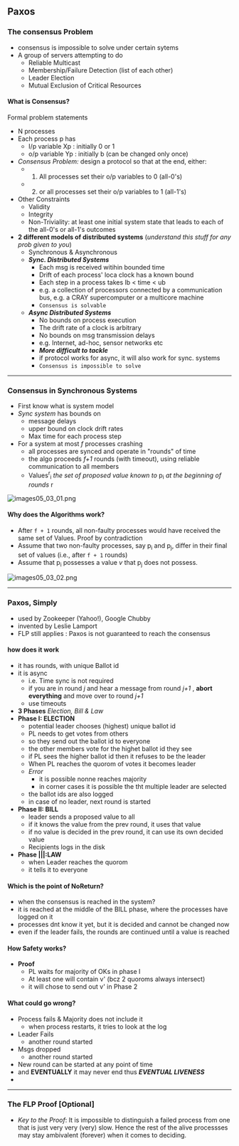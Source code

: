 Paxos
---

### The consensus Problem

- consensus is impossible to solve under certain sytems
- A group of servers attempting to do
	- Reliable Multicast
	- Membership/Failure Detection (list of each other)
	- Leader Election
	- Mutual Exclusion of Critical Resources
 
#### What is Consensus?

Formal problem statements
- N processes
- Each process p has 
	- I/p variable Xp : initially 0 or 1
	- o/p variable Yp : initially b (can be changed only once)
- *Consensus Problem:* design a protocol so that at the end, either:
	- 1. All processes set their o/p variables to 0 (all-0's)
	- 2. or all processes set their o/p variables to 1 (all-1's)
- Other Constraints
	- Validity
	- Integrity
	- Non-Triviality: at least one initial system state that leads to each of the all-0's or all-1's outcomes
- **2 different models of distributed systems** (*understand this stuff for any prob given to you*)
	- Synchronous & Asynchronous
	- ***Sync. Distributed Systems***
		- Each msg is received witihin bounded time 
		- Drift of each process' loca clock has a known bound
		- Each step in a process takes lb < time < ub
		- e.g. a collection of processors connected by a communication bus, e.g. a CRAY supercomputer or a multicore machine
		- `Consensus is solvable`
	- ***Async Distributed Systems***
		- No bounds on process execution
		- The drift rate of a clock is arbitrary
		- No bounds on msg transmission delays
		- e.g. Internet, ad-hoc, sensor networks etc
		- ***More difficult to tackle***
		- if protocol works for async, it will also work for sync.  systems
		- `Consensus is impossible to solve`


---

### Consensus in Synchronous Systems
- First know what is system model
- *Sync system* has bounds on 
	- message delays
	- upper bound on clock drift rates
	- Max time for each process step
- For a system at most *f* processes crashing 
	- all processes are synced and operate in "rounds" of time
	- the algo proceeds *f+1* rounds (with timeout), using reliable communication to all members
	- Values<sup>r</sup><sub>i</sub> *the set of proposed value known to* p<sub>i</sub> *at the beginning of rounds* r 

![images05_03_01.png](/images/images05_03_01.png)


#### Why does the Algorithms work?

- After `f + 1` rounds, all non-faulty processes would have received the same set of Values. Proof by contradiction
- Assume that two non-faulty processes, say p<sub>i</sub> and p<sub>j</sub>, differ in their final set of values (i.e., after `f + 1` rounds)
- Assume that p<sub>i</sub> possesses a value *v* that p<sub>j</sub> does not possess.

![images05_03_02.png](/images/images05_03_02.png)



---

### Paxos, Simply

- used by Zookeeper (Yahoo!), Google Chubby
- invented by Leslie Lamport
- FLP still applies : Paxos is not guaranteed to reach the consensus


#### how does it work
- it has rounds, with unique Ballot id
- it is async
	- i.e. Time sync is not required
	- if you are in round *j* and hear a message from round *j+1* , **abort everything** and move over to round *j+1*
	- use timeouts
- **3 Phases** *Election, Bill & Law*
- **Phase I: ELECTION**
	- potential leader chooses (highest) unique ballot id
	- PL needs to get votes from others
	- so they send out the ballot id to everyone
	- the other members vote for the highet ballot id they see
	- if PL sees the higher ballot id then it refuses to be the leader
	- When PL reaches the quorom of votes it becomes leader
	- *Error* 
		- it is possible nonne reaches majority
		- in corner cases it is possible the tht multiple leader are selected
	- the ballot ids are also logged
	- in case of no leader, next round is started
- **Phase II: BILL**
	- leader sends a proposed value to all
	- if it knows the value from the prev round, it uses that value
	- if no value is decided in the prev round, it can use its own decided value
	- Recipients logs in the disk
- **Phase |||:LAW**
	- when Leader reaches the quorom 
	- it tells it to everyone


#### Which is the point of NoReturn?
- when the consensus is reached in the system?
- it is reached at the middle of the BILL phase, where the processes have logged on it
- processes dnt know it yet, but it is decided and cannot be changed now
- even if the leader fails, the rounds are continued until a value is reached

#### How Safety works?
- **Proof**
	- PL waits for majority of OKs in phase I
	- At least one will contain v' (bcz 2 quoroms always intersect)
	- it will chose to send out v' in Phase 2

#### What could go wrong?
- Process fails & Majority does not include it
	- when process restarts, it tries to look at the log
- Leader Fails
	- another round started
- Msgs dropped
	- another round started
- New round can be started at any point of time
- and **EVENTUALLY** it may never end thus ***EVENTUAL LIVENESS***
- 

---

### The FLP Proof [Optional]

- *Key to the Proof*: It is impossible to distinguish a failed process from one that is just very very (very) slow. Hence the rest of the alive processses may stay ambivalent (forever) when it comes to deciding.
<!--stackedit_data:
eyJoaXN0b3J5IjpbOTcxNDA4NTc4LDMzNjA0MzIzMywtNDkyMz
E5MTMxLC0yMDI1NDAzMzg3LDE1OTA5OTc1MTAsLTUxODcwMTI2
MCwtMjY3MDQ4NDg0LDEzNDgyMjk0NzAsMjEwMzc5NzgyMCwtMz
Y5Mzc2MzMzXX0=
-->